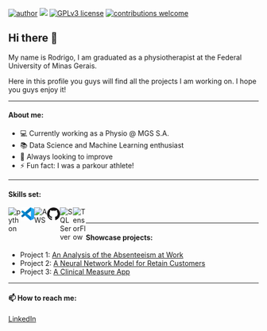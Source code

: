 [![author](https://img.shields.io/badge/author-ro__lancerlaux-blue)](https://www.linkedin.com/in/rolancerlaux) [![](https://img.shields.io/badge/python-3.5+-blue.svg)](https://www.python.org/downloads/release/python-365/) [![GPLv3 license](https://img.shields.io/badge/License-GPLv3-blue.svg)](http://perso.crans.org/besson/LICENSE.html) [![contributions welcome](https://img.shields.io/badge/contributions-welcome-brightgreen.svg?style=flat)](https://github.com/rolancerlaux/Data-Science-Projects/issues)

## Hi there 👋

My name is Rodrigo, I am graduated as a physiotherapist at the Federal University of Minas Gerais.

Here in this profile you guys will find all the projects I am working on. I hope you guys enjoy it!

---
#### About me:

- 💻 Currently working as a Physio @ MGS S.A.
- 📚 Data Science and Machine Learning enthusiast
- 🔭 Always looking to improve
- ⚡ Fun fact: I was a parkour athlete!

---
#### Skills set: 
 <img align="left" alt="python" width="26px" src="https://cdn3.iconfinder.com/data/icons/logos-and-brands-adobe/512/267_Python-512.png" />
 
 <img align="left" alt="visual studio code" width="26px" src="https://raw.githubusercontent.com/github/explore/80688e429a7d4ef2fca1e82350fe8e3517d3494d/topics/visual-studio-code/visual-studio-code.png" />
 
 <img align="left" alt="AWS" width="26px" src="https://cdn.jsdelivr.net/npm/simple-icons@3.4.0/icons/amazonaws.svg" />
 
 <img align="left" alt="GitHub" width="26px" src="https://raw.githubusercontent.com/github/explore/78df643247d429f6cc873026c0622819ad797942/topics/github/github.png" />
 
 <img align="left" alt="SQLServer" width="26px" src="https://img.icons8.com/color/2x/microsoft-sql-server.png" />
 
 <img align="left" alt="TensorFlow" width="26px" src="https://img.icons8.com/color/2x/tensorflow.png" />
 
 <br />
 
 ---
 #### Showcase projects:
 - Project 1: [An Analysis of the Absenteeism at Work](https://github.com/rolancerlaux/Data-Science-Projects/blob/main/Absenteeism_at_work/Absenteeism_at_work_without_reason.ipynb)
 - Project 2: [A Neural Network Model for Retain Customers](https://github.com/rolancerlaux/Data-Science-Projects/blob/main/Telco_Neural_Networks/Telco_Classification_v2.ipynb)
 - Project 3: [A Clinical Measure App](https://posture-index-app.herokuapp.com)

---
 #### 📫 How to reach me: 
 [LinkedIn](https://www.linkedin.com/in/rolancerlaux/)

<br />
